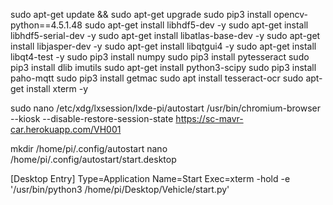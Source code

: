 sudo apt-get update && sudo apt-get upgrade
sudo pip3 install opencv-python==4.5.1.48
sudo apt-get install libhdf5-dev -y 
sudo apt-get install libhdf5-serial-dev -y 
sudo apt-get install libatlas-base-dev -y 
sudo apt-get install libjasper-dev -y 
sudo apt-get install libqtgui4 -y 
sudo apt-get install libqt4-test -y 
sudo pip3 install numpy
sudo pip3 install pytesseract
sudo pip3 install dlib imutils
sudo apt-get install python3-scipy
sudo pip3 install paho-mqtt
sudo pip3 install getmac
sudo apt install tesseract-ocr
sudo apt-get install xterm -y

sudo nano /etc/xdg/lxsession/lxde-pi/autostart
/usr/bin/chromium-browser --kiosk  --disable-restore-session-state https://sc-mavr-car.herokuapp.com/VH001


mkdir /home/pi/.config/autostart
nano /home/pi/.config/autostart/start.desktop


[Desktop Entry]
Type=Application
Name=Start
Exec=xterm -hold -e '/usr/bin/python3 /home/pi/Desktop/Vehicle/start.py'
